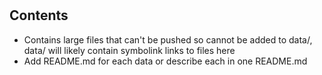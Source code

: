 # 

## Contents
  - Contains large files that can't be pushed so cannot be added to data/, data/ will likely contain symbolink links to files here
  - Add README.md for each data or describe each in one README.md
